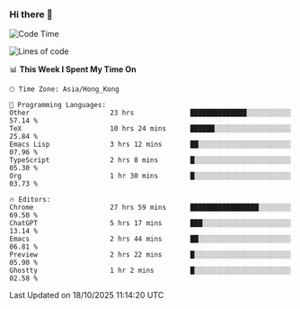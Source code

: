 ### Hi there 👋

<!--
**nicehiro/nicehiro** is a ✨ _special_ ✨ repository because its `README.md` (this file) appears on your GitHub profile.

Here are some ideas to get you started:

- 🔭 I’m currently working on ...
- 🌱 I’m currently learning ...
- 👯 I’m looking to collaborate on ...
- 🤔 I’m looking for help with ...
- 💬 Ask me about ...
- 📫 How to reach me: ...
- 😄 Pronouns: ...
- ⚡ Fun fact: ...
-->

<!--START_SECTION:waka-->
![Code Time](http://img.shields.io/badge/Code%20Time-1%2C165%20hrs%2032%20mins-blue)

![Lines of code](https://img.shields.io/badge/From%20Hello%20World%20I%27ve%20Written-1.9%20million%20lines%20of%20code-blue)

📊 **This Week I Spent My Time On** 

```text
🕑︎ Time Zone: Asia/Hong_Kong

💬 Programming Languages: 
Other                    23 hrs              ██████████████░░░░░░░░░░░   57.14 % 
TeX                      10 hrs 24 mins      ██████░░░░░░░░░░░░░░░░░░░   25.84 % 
Emacs Lisp               3 hrs 12 mins       ██░░░░░░░░░░░░░░░░░░░░░░░   07.96 % 
TypeScript               2 hrs 8 mins        █░░░░░░░░░░░░░░░░░░░░░░░░   05.30 % 
Org                      1 hr 30 mins        █░░░░░░░░░░░░░░░░░░░░░░░░   03.73 % 

🔥 Editors: 
Chrome                   27 hrs 59 mins      █████████████████░░░░░░░░   69.50 % 
ChatGPT                  5 hrs 17 mins       ███░░░░░░░░░░░░░░░░░░░░░░   13.14 % 
Emacs                    2 hrs 44 mins       ██░░░░░░░░░░░░░░░░░░░░░░░   06.81 % 
Preview                  2 hrs 22 mins       █░░░░░░░░░░░░░░░░░░░░░░░░   05.90 % 
Ghostty                  1 hr 2 mins         █░░░░░░░░░░░░░░░░░░░░░░░░   02.58 % 
```


 Last Updated on 18/10/2025 11:14:20 UTC
<!--END_SECTION:waka-->
